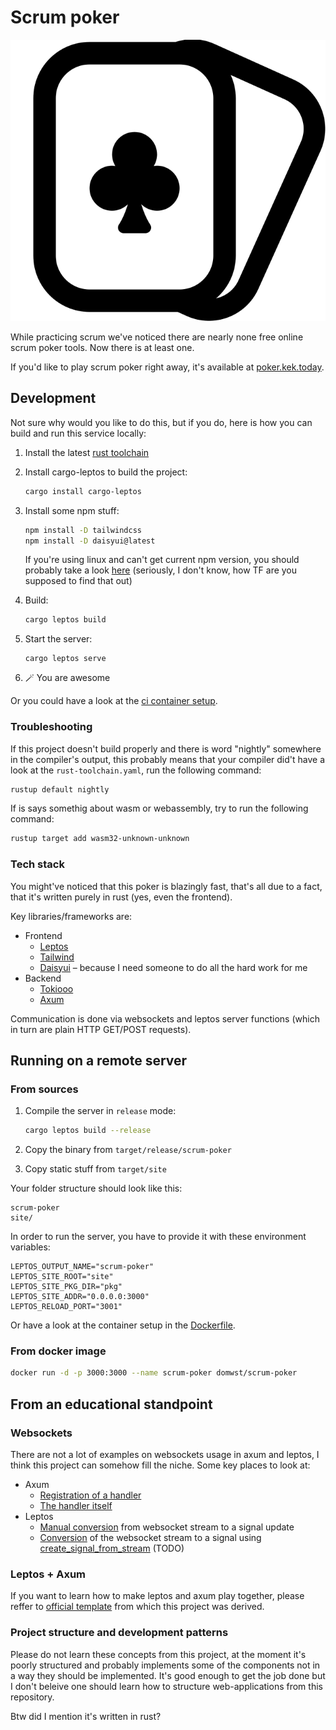 # Scrum poker

![Logo](readme-logo.svg)

While practicing scrum we've noticed there are nearly none free online scrum poker tools. Now there is at least one.

If you'd like to play scrum poker right away, it's available at [poker.kek.today](https://poker.kek.today/).

## Development

Not sure why would you like to do this, but if you do, here is how you can build and run this service locally:

1. Install the latest [rust toolchain](https://www.rust-lang.org/tools/install)
1. Install cargo-leptos to build the project:

    ```bash
    cargo install cargo-leptos
    ```

1. Install some npm stuff:

    ```bash
    npm install -D tailwindcss
    npm install -D daisyui@latest
    ```

    If you're using linux and can't get current npm version, you should probably take a look [here](https://github.com/nodesource/distributions) (seriously, I don't know, how TF are you supposed to find that out)

1. Build:

    ```bash
    cargo leptos build
    ```

1. Start the server:

    ```
    cargo leptos serve
    ```

1. 🪄 You are awesome

Or you could have a look at the [ci container setup](https://github.com/domwst/scrum-poker/blob/main/.build-container/Dockerfile).


### Troubleshooting

If this project doesn't build properly and there is word "nightly" somewhere in the compiler's output, this probably means that your compiler did't have a look at the `rust-toolchain.yaml`, run the following command:

```bash
rustup default nightly
```

If is says somethig about wasm or webassembly, try to run the following command:

```bash
rustup target add wasm32-unknown-unknown
```

### Tech stack

You might've noticed that this poker is blazingly fast, that's all due to a fact, that it's written purely in rust (yes, even the frontend).

Key libraries/frameworks are:

- Frontend
  - [Leptos](https://leptos.dev/)
  - [Tailwind](https://tailwindcss.com/)
  - [Daisyui](https://daisyui.com/) – because I need someone to do all the hard work for me
- Backend
  - [Tokiooo](https://tokio.rs/)
  - [Axum](https://github.com/tokio-rs/axum/)

Communication is done via websockets and leptos server functions (which in turn are plain HTTP GET/POST requests).

## Running on a remote server

### From sources

1. Compile the server in `release` mode:

    ```bash
    cargo leptos build --release
    ```

1. Copy the binary from `target/release/scrum-poker`
1. Copy static stuff from `target/site`

Your folder structure should look like this:

```
scrum-poker
site/
```

In order to run the server, you have to provide it with these environment variables:

```env
LEPTOS_OUTPUT_NAME="scrum-poker"
LEPTOS_SITE_ROOT="site"
LEPTOS_SITE_PKG_DIR="pkg"
LEPTOS_SITE_ADDR="0.0.0.0:3000"
LEPTOS_RELOAD_PORT="3001"
```

Or have a look at the container setup in the [Dockerfile](https://github.com/domwst/scrum-poker/blob/main/Dockerfile).

### From docker image

```bash
docker run -d -p 3000:3000 --name scrum-poker domwst/scrum-poker
```

## From an educational standpoint

### Websockets

There are not a lot of examples on websockets usage in axum and leptos, I think this project can somehow fill the niche. Some key places to look at:

- Axum
  - [Registration of a handler](https://github.com/domwst/scrum-poker/blob/be6fc129477974fe6e949a534268344a258d52b5/src/main.rs#L94)
  - [The handler itself](https://github.com/domwst/scrum-poker/blob/be6fc129477974fe6e949a534268344a258d52b5/src/components/poker/room/backend.rs#L119)
- Leptos
  - [Manual conversion](https://github.com/domwst/scrum-poker/blob/be6fc129477974fe6e949a534268344a258d52b5/src/components/poker/room/frontend.rs#L15) from websocket stream to a signal update
  - [Conversion](https://www.youtube.com/watch?v=dQw4w9WgXcQ) of the websocket stream to a signal using [create_signal_from_stream](https://docs.rs/leptos/latest/leptos/fn.create_signal_from_stream.html) (TODO)

### Leptos + Axum

  If you want to learn how to make leptos and axum play together, please reffer to [official template](https://github.com/leptos-rs/start-axum) from which this project was derived.

### Project structure and development patterns

  Please do not learn these concepts from this project, at the moment it's poorly structured and probably implements some of the components not in a way they should be implemented. It's good enough to get the job done but I don't beleive one should learn how to structure web-applications from this repository.

Btw did I mention it's written in rust?
